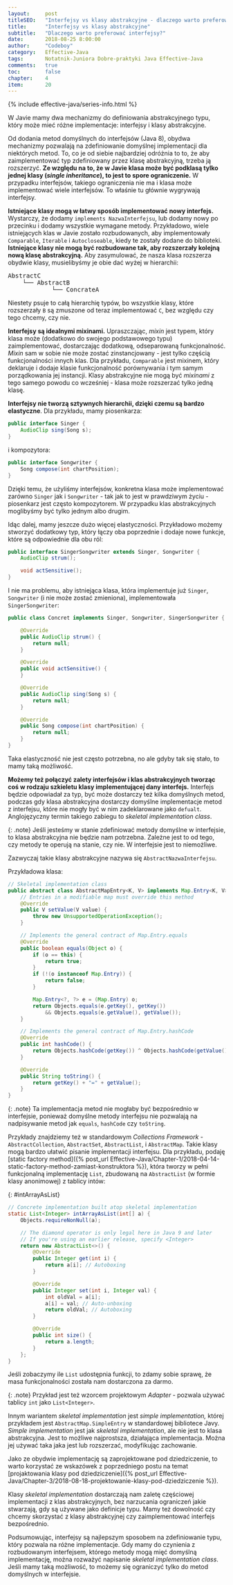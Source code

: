 ```yaml
---
layout:     post
titleSEO:   "Interfejsy vs klasy abstrakcyjne - dlaczego warto preferować interfejsy?"
title:      "Interfejsy vs klasy abstrakcyjne"
subtitle:   "Dlaczego warto preferować interfejsy?"
date:       2018-08-25 8:00:00
author:     "Codeboy"
category:   Effective-Java
tags:       Notatnik-Juniora Dobre-praktyki Java Effective-Java
comments:   true
toc:        false
chapter:    4
item:       20
---
```


{% include effective-java/series-info.html %}

W Javie mamy dwa mechanizmy do definiowania abstrakcyjnego typu, który może mieć różne implementacje: interfejsy i klasy abstrakcyjne.

Od dodania metod domyślnych do interfejsów (Java 8), obydwa mechanizmy pozwalają na zdefiniowanie domyślnej implementacji dla niektórych metod. To, co je od siebie najbardziej odróżnia to to, że aby zaimplementować typ zdefiniowany przez klasę abstrakcyjną, trzeba ją rozszerzyć. **Ze względu na to, że w Javie klasa może być podklasą tylko jednej klasy (*single inheritance*), to jest to spore ograniczenie.** W przypadku interfejsów, takiego ograniczenia nie ma i klasa może implementować wiele interfejsów. To właśnie tu głównie wygrywają interfejsy.

**Istniejące klasy mogą w łatwy sposób implementować nowy interfejs.** Wystarczy, że dodamy `implements NazwaInterfejsu`, lub dodamy nowy po przecinku i dodamy wszystkie wymagane metody. Przykładowo, wiele istniejących klas w Javie zostało rozbudowanych, aby implementowały `Comparable`, `Iterable` i `Autocloseable`, kiedy te zostały dodane do biblioteki. **Istniejące klasy nie mogą być rozbudowane tak, aby rozszerzały kolejną nową klasę abstrakcyjną.** Aby zasymulować, że nasza klasa rozszerza obydwie klasy, musielibyśmy je obie dać wyżej w hierarchii:

<pre style="display: inline; border: none">
AbstractC
    └── AbstractB
            └── ConcrateA
</pre>

Niestety psuje to całą hierarchię typów, bo wszystkie klasy, które rozszerzały `B` są zmuszone od teraz implementować `C`, bez względu czy tego chcemy, czy nie.

**Interfejsy są idealnymi mixinami.** Upraszczając, *mixin* jest typem, który klasa może (dodatkowo do swojego podstawowego typu) zaimplementować, dostarczając dodatkową, odseparowaną funkcjonalność. *Mixin* sam w sobie nie może zostać zinstancjowany - jest tylko częścią funkcjonalności innych klas. Dla przykładu, `Comparable` jest mixinem, który deklaruje i dodaje klasie funkcjonalność porównywania i tym samym porządkowania jej instancji.  Klasy abstrakcyjne nie mogą być *mixinami* z tego samego powodu co wcześniej - klasa może rozszerzać tylko jedną klasę.

**Interfejsy nie tworzą sztywnych hierarchii, dzięki czemu są bardzo elastyczne**.  Dla przykładu, mamy piosenkarza:

```java
public interface Singer {
    AudioClip sing(Song s);
}
```

i kompozytora:

```java
public interface Songwriter {
    Song compose(int chartPosition);
}
```

Dzięki temu, że użyliśmy interfejsów, konkretna klasa może implementować zarówno `Singer` jak i `Songwriter` - tak jak to jest w prawdziwym życiu - piosenkarz jest często kompozytorem. W przypadku klas abstrakcyjnych moglibyśmy być tylko jednym albo drugim.

Idąc dalej, mamy jeszcze dużo więcej elastyczności. Przykładowo możemy stworzyć dodatkowy typ, który łączy oba poprzednie i dodaje nowe funkcje, które są odpowiednie dla obu ról:

```java
public interface SingerSongwriter extends Singer, Songwriter {
    AudioClip strum();

    void actSensitive();
}
```

I nie ma problemu, aby istniejąca klasa, która implementuje już `Singer`, `Songwriter` (i nie może zostać zmieniona), implementowała `SingerSongwriter`:

```java
public class Concret implements Singer, Songwriter, SingerSongwriter {

    @Override
    public AudioClip strum() {
        return null;
    }

    @Override
    public void actSensitive() {
    }

    @Override
    public AudioClip sing(Song s) {
        return null;
    }

    @Override
    public Song compose(int chartPosition) {
        return null;
    }
}
```
Taka elastyczność nie jest często potrzebna, no ale gdyby tak się stało, to mamy taką możliwość.

**Możemy też połączyć zalety interfejsów i klas abstrakcyjnych tworząc coś w rodzaju szkieletu klasy implementującej dany interfejs.** Interfejs będzie odpowiadał za typ, być może dostarczy też kilka domyślnych metod, podczas gdy klasa abstrakcyjna dostarczy domyślne implementacje metod z interfejsu, które nie mogły być w nim zadeklarowane jako `defualt`. Anglojęzyczny termin takiego zabiegu to *skeletal implementation class*.

{: .note}
Jeśli jesteśmy w stanie zdefiniować metody domyślne w interfejsie, to klasa abstrakcyjna nie będzie nam potrzebna. Zależne jest to od tego, czy metody te operują na stanie, czy nie. W interfejsie jest to niemożliwe.

Zazwyczaj takie klasy abstrakcyjne nazywa się `AbstractNazwaInterfejsu`.

Przykładowa klasa:

```java
// Skeletal implementation class
public abstract class AbstractMapEntry<K, V> implements Map.Entry<K, V> {
    // Entries in a modifiable map must override this method
    @Override
    public V setValue(V value) {
        throw new UnsupportedOperationException();
    }

    // Implements the general contract of Map.Entry.equals
    @Override
    public boolean equals(Object o) {
        if (o == this) {
            return true;
        }
        if (!(o instanceof Map.Entry)) {
            return false;
        }

        Map.Entry<?, ?> e = (Map.Entry) o;
        return Objects.equals(e.getKey(), getKey())
            && Objects.equals(e.getValue(), getValue());
    }

    // Implements the general contract of Map.Entry.hashCode
    @Override
    public int hashCode() {
        return Objects.hashCode(getKey()) ^ Objects.hashCode(getValue());
    }

    @Override
    public String toString() {
        return getKey() + "=" + getValue();
    }
}
```

{: .note}
Ta implementacja metod nie mogłaby być bezpośrednio w interfejsie, ponieważ domyślne metody interfejsu nie pozwalają na nadpisywanie metod jak `equals`, `hashCode` czy `toString`.

 Przykłady znajdziemy też w standardowym *Collections Framework* - `AbstractCollection`, `AbstractSet`, `AbstractList`, i `AbstractMap`. Takie klasy mogą bardzo ułatwić pisanie implementacji interfejsu. Dla przykładu, podaję [static factory method]({% post_url Effective-Java/Chapter-1/2018-04-14-static-factory-method-zamiast-konstruktora %}), która tworzy w pełni funkcjonalną implementację `List`, zbudowaną na `AbstractList` (w formie klasy anonimowej) z tablicy intów:

{: #intArrayAsList}
```java
// Concrete implementation built atop skeletal implementation
static List<Integer> intArrayAsList(int[] a) {
    Objects.requireNonNull(a);

    // The diamond operator is only legal here in Java 9 and later
    // If you're using an earlier release, specify <Integer>
    return new AbstractList<>() {
        @Override
        public Integer get(int i) {
            return a[i]; // Autoboxing
        }

        @Override
        public Integer set(int i, Integer val) {
            int oldVal = a[i];
            a[i] = val; // Auto-unboxing
            return oldVal; // Autoboxing
        }

        @Override
        public int size() {
            return a.length;
        }
    };
}
```
Jeśli zobaczymy ile `List` udostępnia funkcji, to zdamy sobie sprawę, że masa funkcjonalności została nam dostarczona za darmo.

{: .note}
Przykład jest też wzorcem projektowym  *Adapter* - pozwala używać tablicy `int` jako `List<Integer>`.

Innym wariantem *skeletal implementation* jest  *simple implementation,* której przykładem jest  `AbstractMap.SimpleEntry` w standardowej bibliotece Javy. *Simple implementation* jest jak *skeletal implementation*, ale nie jest to klasa abstrakcyjna. Jest to możliwe najprostsza, działająca implementacja. Można jej używać taka jaka jest lub rozszerzać, modyfikując zachowanie.

Jako ze obydwie implementację są zaprojektowane pod dziedziczenie, to warto korzystać ze wskazówek z poprzedniego postu na temat [projaktowania klasy pod dziedziczenie]({% post_url Effective-Java/Chapter-3/2018-08-18-projektowanie-klasy-pod-dziedziczenie %}).

Klasy *skeletal implementation* dostarczają nam zaletę częściowej implementacji z klas abstrakcyjnych, bez narzucania ograniczeń jakie stwarzają, gdy są używane jako definicje typu. Mamy też dowolność czy chcemy skorzystać z klasy abstrakcyjnej czy zaimplementować interfejs bezpośrednio.

Podsumowując, interfejsy są najlepszym sposobem na zdefiniowanie typu, który pozwala na różne implementacje. Gdy mamy do czynienia z rozbudowanym interfejsem, którego metody mogą mięć domyślną implementację, można rozważyć napisanie *skeletal implementation class*. Jeśli mamy taką możliwość, to możemy się ograniczyć tylko do metod domyślnych w interfejsie.